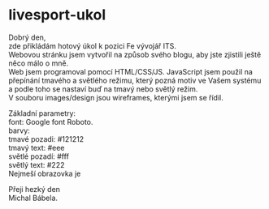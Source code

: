 # livesport-ukol

Dobrý den, <br />
zde přikládám hotový úkol k pozici Fe vývojář ITS. <br />
Webovou stránku jsem vytvořil na způsob svého blogu, aby jste zjistili ještě něco málo o mně. <br />
Web jsem programoval pomocí HTML/CSS/JS.  JavaScript jsem použil na přepínání tmavého a světlého režimu, který pozná motiv ve Vašem systému a podle toho se nastaví buď na tmavý  nebo světlý režim.<br />
V souboru images/design jsou wireframes, kterými jsem se řídil. <br>

Základní parametry: <br />
font: Google font Roboto. <br />
barvy: <br />
tmavé pozadi: #121212 <br />
tmavý text: #eee <br />
světlé pozadí: #fff <br />
světlý text: #222 <br />
Nejmeší obrazovka je 

Přeji hezký den <br />
Michal Bábela.
